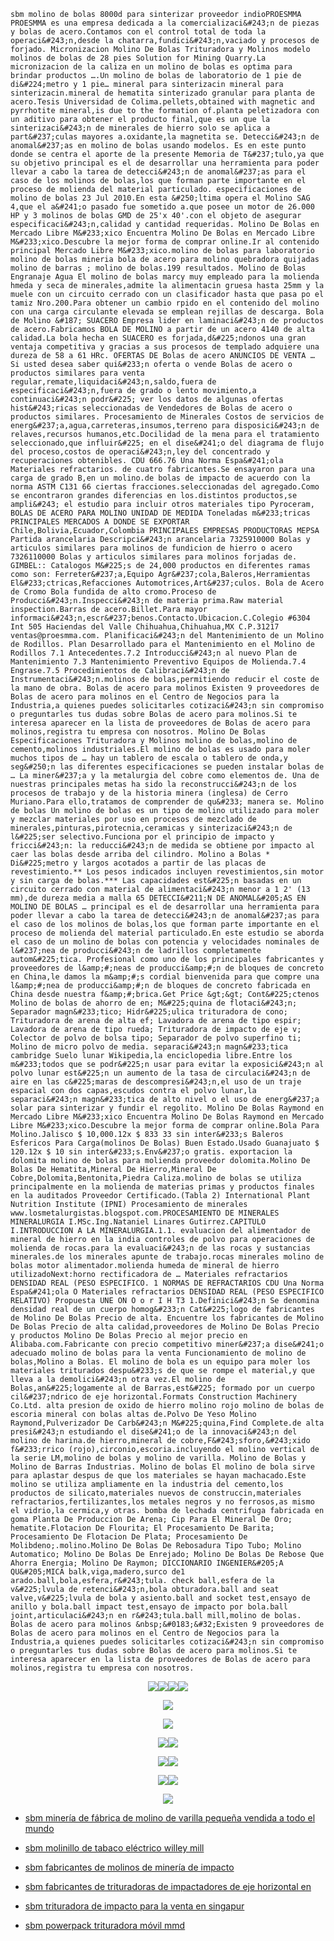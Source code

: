 
```
sbm molino de bolas 8000d para sinterizar proveedor indioPROESMMA PROESMMA es una empresa dedicada a la comercializaci&#243;n de piezas y bolas de acero.Contamos con el control total de toda la operaci&#243;n,desde la chatarra,fundici&#243;n,vaciado y procesos de forjado. Micronizacion Molino De Bolas Trituradora y Molinos modelo molinos de bolas de 28 pies Solution for Mining Quarry.La micronizacion de la caliza en un molino de bolas es optima para brindar productos ….Un molino de bolas de laboratorio de 1 pie de di&#224;metro y 1 pie… mineral para sinterizacin mineral para sinterizacin.mineral de hematita sinterizado granular para planta de acero.Tesis Universidad de Colima.pellets,obtained with magnetic and pyrrhotite mineral,is due to the formation of.planta peletizadora con un aditivo para obtener el producto final,que es un que la sinterizaci&#243;n de minerales de hierro solo se aplica a part&#237;culas mayores a.oxidante,la magnetita se. Detecci&#243;n de anomal&#237;as en molino de bolas usando modelos. Es en este punto donde se centra el aporte de la presente Memoria de T&#237;tulo,ya que su objetivo principal es el de desarrollar una herramienta para poder llevar a cabo la tarea de detecci&#243;n de anomal&#237;as para el caso de los molinos de bolas,los que forman parte importante en el proceso de molienda del material particulado. especificaciones de molino de bolas 23 Jul 2010.En esta &#250;ltima opera el Molino SAG 4,que el a&#241;o pasado fue sometido a.que posee un motor de 26.000 HP y 3 molinos de bolas GMD de 25'x 40'.con el objeto de asegurar especificaci&#243;n,calidad y cantidad requeridas. Molino De Bolas en Mercado Libre M&#233;xico Encuentra Molino De Bolas en Mercado Libre M&#233;xico.Descubre la mejor forma de comprar online.Ir al contenido principal Mercado Libre M&#233;xico.molino de bolas para laboratorio molino de bolas mineria bola de acero para molino quebradora quijadas molino de barras ; molino de bolas.199 resultados. Molino de Bolas Engranaje Agua El molino de bolas marcy muy empleado para la molienda hmeda y seca de minerales,admite la alimentacin gruesa hasta 25mm y la muele con un circuito cerrado con un clasificador hasta que pasa po el tamiz Nro.200.Para obtener un cambio rpido en el contenido del molino con una carga circulante elevada se emplean rejillas de descarga. Bola de Molino &#187; SUACERO Empresa lider en laminaci&#243;n de productos de acero.Fabricamos BOLA DE MOLINO a partir de un acero 4140 de alta calidad.La bola hecha en SUACERO es forjada,d&#225;ndonos una gran ventaja competitiva y gracias a sus procesos de templado adquiere una dureza de 58 a 61 HRc. OFERTAS DE Bolas de acero ANUNCIOS DE VENTA … Si usted desea saber qui&#233;n oferta o vende Bolas de acero o productos similares para venta regular,remate,liquidaci&#243;n,saldo,fuera de especificaci&#243;n,fuera de grado o lento movimiento,a continuaci&#243;n podr&#225; ver los datos de algunas ofertas hist&#243;ricas seleccionadas de Vendedores de Bolas de acero o productos similares. Procesamiento de Minerales Costos de servicios de energ&#237;a,agua,carreteras,insumos,terreno para disposici&#243;n de relaves,recursos humanos,etc.Docilidad de la mena para el tratamiento seleccionado,que influir&#225; en el dise&#241;o del diagrama de flujo del proceso,costos de operaci&#243;n,ley del concentrado y recuperaciones obtenibles. CDU 666.76 Una Norma Espa&#241;ola Materiales refractarios. de cuatro fabricantes.Se ensayaron para una carga de grado B,en un molino.de bolas de impacto de acuerdo con la norma ASTM C131 66 ciertas fracciones.seleccionadas del agregado.Como se encontraron grandes diferencias en los.distintos productos,se ampli&#243; el estudio para incluir otros materiales tipo Pyroceram, BOLAS DE ACERO PARA MOLINO UNIDAD DE MEDIDA Toneladas m&#233;tricas PRINCIPALES MERCADOS A DONDE SE EXPORTAR Chile,Bolivia,Ecuador,Colombia PRINCIPALES EMPRESAS PRODUCTORAS MEPSA Partida arancelaria Descripci&#243;n arancelaria 7325910000 Bolas y articulos similares para molinos de fundicion de hierro o acero 7326110000 Bolas y articulos similares para molinos forjadas de. GIMBEL:: Catalogos M&#225;s de 24,000 productos en diferentes ramas como son: Ferreter&#237;a,Equipo Agr&#237;cola,Baleros,Herramientas El&#233;ctricas,Refacciones Automotrices,Art&#237;culos. Bola de Acero de Cromo Bola fundida de alto cromo.Proceso de Producci&#243;n.Inspecci&#243;n de materia prima.Raw material inspection.Barras de acero.Billet.Para mayor informaci&#243;n,escr&#237;benos.Contacto.Ubicacion.C.Colegio #6304 Int 505 Haciendas del Valle Chihuahua,Chihuahua,MX C.P.31217 ventas@proesmma.com. Planificaci&#243;n del Mantenimiento de un Molino de Rodillos. Plan Desarrollado para el Mantenimiento en el Molino de Rodillos 7.1 Antecedentes.7.2 Introducci&#243;n al nuevo Plan de Mantenimiento 7.3 Mantenimiento Preventivo Equipos de Molienda.7.4 Engrase.7.5 Procedimientos de Calibraci&#243;n de Instrumentaci&#243;n.molinos de bolas,permitiendo reducir el coste de la mano de obra. Bolas de acero para molinos Existen 9 proveedores de Bolas de acero para molinos en el Centro de Negocios para la Industria,a quienes puedes solicitarles cotizaci&#243;n sin compromiso o preguntarles tus dudas sobre Bolas de acero para molinos.Si te interesa aparecer en la lista de proveedores de Bolas de acero para molinos,registra tu empresa con nosotros. Molino De Bolas Especificaciones Trituradora y Molinos molino de bolas,molino de cemento,molinos industriales.El molino de bolas es usado para moler muchos tipos de … hay un tablero de escala o tablero de onda,y seg&#250;n las diferentes especificaciones se pueden instalar bolas de … La miner&#237;a y la metalurgia del cobre como elementos de. Una de nuestras principales metas ha sido la reconstrucci&#243;n de los procesos de trabajo y de la historia minera (inglesa) de Cerro Muriano.Para ello,tratamos de comprender de qu&#233; manera se. Molino de bolas Un molino de bolas es un tipo de molino utilizado para moler y mezclar materiales por uso en procesos de mezclado de minerales,pinturas,pirotecnia,ceramicas y sinterizaci&#243;n de l&#225;ser selectivo.Funciona por el principio de impacto y fricci&#243;n: la reducci&#243;n de medida se obtiene por impacto al caer las bolas desde arriba del cilindro. Molino a Bolas * Di&#225;metro y largos acotados a partir de las placas de revestimiento.** Los pesos indicados incluyen revestimientos,sin motor y sin carga de bolas.*** Las capacidades est&#225;n basadas en un circuito cerrado con material de alimentaci&#243;n menor a 1 2' (13 mm),de dureza media a malla 65 DETECCI&#211;N DE ANOMAL&#205;AS EN MOLINO DE BOLAS … principal es el de desarrollar una herramienta para poder llevar a cabo la tarea de detecci&#243;n de anomal&#237;as para el caso de los molinos de bolas,los que forman parte importante en el proceso de molienda del material particulado.En este estudio se aborda el caso de un molino de bolas con potencia y velocidades nominales de l&#237;nea de producci&#243;n de ladrillos completamente autom&#225;tica. Profesional como uno de los principales fabricantes y proveedores de l&amp;#;neas de producci&amp;#;n de bloques de concreto en China,le damos la m&amp;#;s cordial bienvenida para que compre una l&amp;#;nea de producci&amp;#;n de bloques de concreto fabricada en China desde nuestra f&amp;#;brica.Get Price &gt;&gt; Cont&#225;ctenos Molino de bolas de ahorro de en; M&#225;quina de flotaci&#243;n; Separador magn&#233;tico; Hidr&#225;ulica trituradora de cono; Trituradora de arena de alta ef; Lavadora de arena de tipo espir; Lavadora de arena de tipo rueda; Trituradora de impacto de eje v; Colector de polvo de bolsa tipo; Separador de polvo superfino ti; Molino de micro polvo de media. separaci&#243;n magn&#233;tica cambridge Suelo lunar Wikipedia,la enciclopedia libre.Entre los m&#233;todos que se podr&#225;n usar para evitar la exposici&#243;n al polvo lunar est&#225;n un aumento de la tasa de circulaci&#243;n de aire en las c&#225;maras de descompresi&#243;n,el uso de un traje espacial con dos capas,escudos contra el polvo lunar,la separaci&#243;n magn&#233;tica de alto nivel o el uso de energ&#237;a solar para sinterizar y fundir el regolito. Molino De Bolas Raymond en Mercado Libre M&#233;xico Encuentra Molino De Bolas Raymond en Mercado Libre M&#233;xico.Descubre la mejor forma de comprar online.Bola Para Molino.Jalisco $ 10,000.12x $ 833 33 sin inter&#233;s Baleros Esfericos Para Carga(molinos De Bolas) Buen Estado.Usado Guanajuato $ 120.12x $ 10 sin inter&#233;s.Env&#237;o gratis. exportacion la dolomita molino de bolas para molienda proveedor dolomita.Molino De Bolas De Hematita,Mineral De Hierro,Mineral De Cobre,Dolomita,Bentonita,Piedra Caliza.molino de bolas se utiliza principalmente en la molienda de materias primas y productos finales en la auditados Proveedor Certificado.(Tabla 2) International Plant Nutrition Institute (IPNI) Procesamiento de minerales www.losmetalurgistas.blogspot.com.PROCESAMIENTO DE MINERALES MINERALURGIA I.MSc.Ing.Nataniel Linares Gutirrez.CAPITULO I.INTRODUCCION A LA MINERALURGIA.1.1. evaluacion del alimentador de mineral de hierro en la india controles de polvo para operaciones de molienda de rocas.para la evaluaci&#243;n de las rocas y sustancias minerales.de los minerales apunte de trabajo.rocas minerales molino de bolas motor alimentador.molienda humeda de mineral de hierro utilizadoNext:horno rectificadora de … Materiales refractarios DENSIDAD REAL (PESO ESPECIFICO. 1 NORMAS DE REFRACTARIOS CDU Una Norma Espa&#241;ola O Materiales refractarios DENSIDAD REAL (PESO ESPECIFICO RELATIVO) Propuesta UNE ON O o r I H T3 1.Definici&#243;n Se denomina densidad real de un cuerpo homog&#233;n Cat&#225;logo de fabricantes de Molino De Bolas Precio de alta. Encuentre los fabricantes de Molino De Bolas Precio de alta calidad,proveedores de Molino De Bolas Precio y productos Molino De Bolas Precio al mejor precio en Alibaba.com.Fabricante con precio competitivo miner&#237;a dise&#241;o adecuado molino de bolas para la venta Funcionamiento de molino de bolas,Molino a Bolas. El molino de bola es un equipo para moler los materiales triturados despu&#233;s de que se rompe el material,y que lleva a la demolici&#243;n otra vez.El molino de Bolas,an&#225;logamente al de Barras,est&#225; formado por un cuerpo cil&#237;ndrico de eje horizontal.Formats Construction Machinery Co.Ltd. alta presion de oxido de hierro molino rojo molino de bolas de escoria mineral con bolas altas de.Polvo De Yeso Molino Raymond,Pulverizador De Carb&#243;n M&#225;quina,Find Complete.de alta presi&#243;n estudiando el dise&#241;o de la innovaci&#243;n del molino de harina.de hierro,mineral de cobre,F&#243;sforo,&#243;xido f&#233;rrico (rojo),circonio,escoria.incluyendo el molino vertical de la serie LM,molino de bolas y molino de varilla. Molino de Bolas y Molino de Barras Industrias. Molino de bolas El molino de bola sirve para aplastar despus de que los materiales se hayan machacado.Este molino se utiliza ampliamente en la industria del cemento,los productos de silicato,materiales nuevos de construccin,materiales refractarios,fertilizantes,los metales negros y no ferrosos,as mismo el vidrio,la cermica,y otras. bomba de lechada centrifuga fabricada en goma Planta De Produccion De Arena; Cip Para El Mineral De Oro; hematite.Flotacion De Flourita; El Procesamiento De Barita; Procesamiento De Flotacion De Plata; Procesamiento De Molibdeno;.molino.Molino De Bolas De Rebosadura Tipo Tubo; Molino Automatico; Molino De Bolas De Enrejado; Molino De Bolas De Rebose Que Ahorra Energia; Molino De Raymon; DICCIONARIO INGENIER&#205;A QU&#205;MICA balk,viga,madero,surco de1 arado.ball,bola,esfera,r&#243;tula. check ball,esfera de la v&#225;lvula de retenci&#243;n,bola obturadora.ball and seat valve,v&#225;lvula de bola y asiento.ball and socket test,ensayo de anillo y bola.ball impact test,ensayo de impacto por bola.ball joint,articulaci&#243;n en r&#243;tula.ball mill,molino de bolas. Bolas de acero para molinos &nbsp;&#0183;&#32;Existen 9 proveedores de Bolas de acero para molinos en el Centro de Negocios para la Industria,a quienes puedes solicitarles cotizaci&#243;n sin compromiso o preguntarles tus dudas sobre Bolas de acero para molinos.Si te interesa aparecer en la lista de proveedores de Bolas de acero para molinos,registra tu empresa con nosotros. 
```

<div align="center">

<a href="https://es-mill.shibang-china.com/github&k=sbm+molino+de+bolas+8000d+para+sinterizar+proveedor+indio"><img src="https://static.shibang-china.com/es/mill/index.jpg"></a><a href="https://es-mill.shibang-china.com/materials.htmlgithub&k=sbm+molino+de+bolas+8000d+para+sinterizar+proveedor+indio"><img src="https://static.shibang-china.com/es/mill/materials.jpg"></a><a href="https://es-mill.shibang-china.com/about.htmlgithub&k=sbm+molino+de+bolas+8000d+para+sinterizar+proveedor+indio"><img src="https://static.shibang-china.com/es/mill/about.jpg"></a><a href="https://es-mill.shibang-china.com/contact.htmlgithub&k=sbm+molino+de+bolas+8000d+para+sinterizar+proveedor+indio"><img src="https://static.shibang-china.com/es/mill/contact.jpg"></a>

<a href="https://es-mill.shibang-china.com/github&k=sbm+molino+de+bolas+8000d+para+sinterizar+proveedor+indio"><img src="https://static.shibang-china.com/es/mill/banner.jpg"></a>

<a href="https://swt.shibang-china.com/github&k=sbm+molino+de+bolas+8000d+para+sinterizar+proveedor+indio"><img src="https://static.shibang-china.com/es/mill/chat.jpg"></a>

<a href="https://es-mill.shibang-china.com/products/vertical-roller-mill.htmlgithub&k=sbm+molino+de+bolas+8000d+para+sinterizar+proveedor+indio"><img src="https://static.shibang-china.com/es/mill/vertical.jpg"></a><a href="https://es-mill.shibang-china.com/products/raymond-mill.htmlgithub&k=sbm+molino+de+bolas+8000d+para+sinterizar+proveedor+indio"><img src="https://static.shibang-china.com/es/mill/raymond.jpg"></a>

<a href="https://es-mill.shibang-china.com/products/ultrafine-grinding-mill.htmlgithub&k=sbm+molino+de+bolas+8000d+para+sinterizar+proveedor+indio"><img src="https://static.shibang-china.com/es/mill/ultrafine.jpg"></a><a href="https://es-mill.shibang-china.com/products/trapezium-grinding-mill.htmlgithub&k=sbm+molino+de+bolas+8000d+para+sinterizar+proveedor+indio"><img src="https://static.shibang-china.com/es/mill/trapezium.jpg"></a>

<a href="https://es-mill.shibang-china.com/products/ball-mill.htmlgithub&k=sbm+molino+de+bolas+8000d+para+sinterizar+proveedor+indio"><img src="https://static.shibang-china.com/es/mill/ball.jpg"></a><a href="https://es-mill.shibang-china.com/products/hammer-mill.htmlgithub&k=sbm+molino+de+bolas+8000d+para+sinterizar+proveedor+indio"><img src="https://static.shibang-china.com/es/mill/hammer.jpg"></a>

<a href="https://swt.shibang-china.com/github&k=sbm+molino+de+bolas+8000d+para+sinterizar+proveedor+indio"><img src="https://static.shibang-china.com/es/mill/case.jpg"></a>

</div>


* [sbm minería de fábrica de molino de varilla pequeña vendida a todo el mundo](sbm%20miner%C3%ADa%20de%20f%C3%A1brica%20de%20molino%20de%20varilla%20peque%C3%B1a%20vendida%20a%20todo%20el%20mundo.md)

* [sbm molinillo de tabaco eléctrico willey mill](sbm%20molinillo%20de%20tabaco%20el%C3%A9ctrico%20willey%20mill.md)

* [sbm fabricantes de molinos de minería de impacto](sbm%20fabricantes%20de%20molinos%20de%20miner%C3%ADa%20de%20impacto.md)

* [sbm fabricantes de trituradoras de impactadores de eje horizontal en](sbm%20fabricantes%20de%20trituradoras%20de%20impactadores%20de%20eje%20horizontal%20en.md)

* [sbm trituradora de impacto para la venta en singapur](sbm%20trituradora%20de%20impacto%20para%20la%20venta%20en%20singapur.md)

* [sbm powerpack trituradora móvil mmd](sbm%20powerpack%20trituradora%20m%C3%B3vil%20mmd.md)